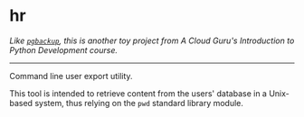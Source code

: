 hr
==

_Like [`pgbackup`](https://github.com/mstred/pgbackup), this is another toy project from A Cloud Guru's Introduction to Python Development course._

---

Command line user export utility.

This tool is intended to retrieve content from the users' database in a Unix-based system, thus relying on the `pwd` standard library module.
